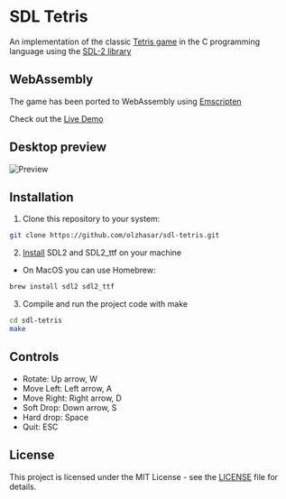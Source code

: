 # SDL Tetris

An implementation of the classic [Tetris game](https://en.wikipedia.org/wiki/Tetris) in the C programming language using the [SDL-2 library](https://www.libsdl.org/)

## WebAssembly

The game has been ported to WebAssembly using [Emscripten](https://emscripten.org/)

Check out the [Live Demo](https://olzhasar.github.io/sdl-tetris/)

## Desktop preview

![Preview](preview.gif)

## Installation

1. Clone this repository to your system:

```sh
git clone https://github.com/olzhasar/sdl-tetris.git
```

2. [Install](https://wiki.libsdl.org/SDL2/Installation) SDL2 and SDL2_ttf on your machine

- On MacOS you can use Homebrew:

```sh
brew install sdl2 sdl2_ttf
```

3. Compile and run the project code with make

```sh
cd sdl-tetris
make
```

## Controls

- Rotate: Up arrow, W
- Move Left: Left arrow, A
- Move Right: Right arrow, D
- Soft Drop: Down arrow, S
- Hard drop: Space
- Quit: ESC

## License

This project is licensed under the MIT License - see the [LICENSE](LICENSE) file for details.
